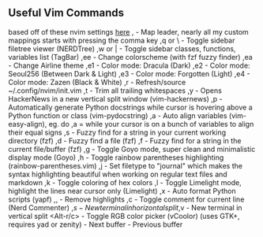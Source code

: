 ## Useful Vim Commands

based off of these nvim settings [here](https://github.com/Jzbonner/jzbonner)
, - Map leader, nearly all my custom mappings starts with pressing the comma key
,q or \\ - Toggle sidebar filetree viewer (NERDTree)
,w or | - Toggle sidebar classes, functions, variables list (TagBar)
,ee - Change colorscheme (with fzf fuzzy finder)
,ea - Change Airline theme
,e1 - Color mode: Dracula (Dark)
,e2 - Color mode: Seoul256 (Between Dark & Light)
,e3 - Color mode: Forgotten (Light)
,e4 - Color mode: Zazen (Black & White)
,r - Refresh/source ~/.config/nvim/init.vim
,t - Trim all trailing whitespaces
,y - Opens HackerNews in a new vertical split window (vim-hackernews)
,p - Automatically generate Python docstrings while cursor is hovering above a Python function or class (vim-pydocstring)
,a - Auto align variables (vim-easy-align), eg. do ,a = while your cursor is on a bunch of variables to align their equal signs
,s - Fuzzy find for a string in your current working directory (fzf)
,d - Fuzzy find a file (fzf)
,f - Fuzzy find for a string in the current file/buffer (fzf)
,g - Toggle Goyo mode, super clean and minimalistic display mode (Goyo)
,h - Toggle rainbow parentheses highlighting (rainbow-parentheses.vim)
,j - Set filetype to "journal" which makes the syntax highlighting beautiful when working on regular text files and markdown
,k - Toggle coloring of hex colors
,l - Toggle Limelight mode, highlight the lines near cursor only (Limelight)
,x - Auto format Python scripts (yapf)
,, - Remove highlights
,c<Space> - Toggle comment for current line (Nerd Commenter)
,$s - New terminal in horizontal split
,$v - New terminal in vertical split
<Alt-r/c> - Toggle RGB color picker (vCoolor) (uses GTK+, requires yad or zenity)
<Tab> - Next buffer
<Shift-Tab> - Previous buffer
